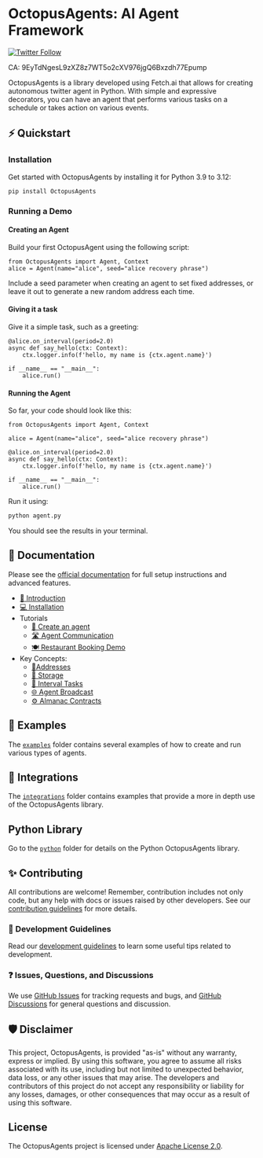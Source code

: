 # OctopusAgents: AI Agent Framework

[![Twitter Follow](https://img.shields.io/twitter/follow/OctopusAgentFW?style=social)](https://twitter.com/OctopusAgentFW)

CA: 9EyTdNgesL9zXZ8z7WT5o2cXV976jgQ6Bxzdh77Epump

OctopusAgents is a library developed using Fetch.ai that allows for creating autonomous twitter agent in Python. With simple and expressive decorators, you can have an agent that performs various tasks on a schedule or takes action on various events.

## ⚡ Quickstart

### Installation

Get started with OctopusAgents by installing it for Python 3.9 to 3.12:

    pip install OctopusAgents

### Running a Demo

#### Creating an Agent

Build your first OctopusAgent using the following script:

```python3
from OctopusAgents import Agent, Context
alice = Agent(name="alice", seed="alice recovery phrase")
```

Include a seed parameter when creating an agent to set fixed addresses, or leave it out to generate a new random address each time.

#### Giving it a task

Give it a simple task, such as a greeting:

```python3
@alice.on_interval(period=2.0)
async def say_hello(ctx: Context):
    ctx.logger.info(f'hello, my name is {ctx.agent.name}')

if __name__ == "__main__":
    alice.run()
```

#### Running the Agent

So far, your code should look like this:

```python3
from OctopusAgents import Agent, Context

alice = Agent(name="alice", seed="alice recovery phrase")

@alice.on_interval(period=2.0)
async def say_hello(ctx: Context):
    ctx.logger.info(f'hello, my name is {ctx.agent.name}')

if __name__ == "__main__":
    alice.run()
```

Run it using:

```bash
python agent.py
```

You should see the results in your terminal.

## 📖 Documentation

Please see the [official documentation](https://fetch.ai/docs) for full setup instructions and advanced features.

- [👋 Introduction](https://fetch.ai/docs/concepts/agents/agents)
- [💻 Installation](https://fetch.ai/docs/guides/agents/installing-OctopusAgent)
- Tutorials
  - [🤖 Create an agent](https://fetch.ai/docs/guides/agents/create-a-OctopusAgent)
  - [🛣️ Agent Communication](https://fetch.ai/docs/guides/agents/communicating-with-other-agents)
  - [🍽️ Restaurant Booking Demo](https://fetch.ai/docs/guides/agents/booking-demo)
- Key Concepts:
  - [📍Addresses](https://fetch.ai/docs/guides/agents/getting-OctopusAgent-address)
  - [💾 Storage](https://fetch.ai/docs/guides/agents/storage-function)
  - [📝 Interval Tasks](https://fetch.ai/docs/guides/agents/interval-task)
  - [🌐 Agent Broadcast](https://fetch.ai/docs/guides/agents/broadcast)
  - [⚙️ Almanac Contracts](https://fetch.ai/docs/guides/agents/register-in-almanac)

## 🌱 Examples

The [`examples`](https://github.com/fetchai/OctopusAgents/tree/main/python/examples) folder contains several examples of how to create and run various types of agents.

## 🌲 Integrations

The [`integrations`](https://github.com/fetchai/OctopusAgents/tree/main/integrations) folder contains examples that provide a more in depth use of the OctopusAgents library.

## Python Library

Go to the [`python`](https://github.com/fetchai/OctopusAgents/tree/main/python) folder for details on the Python OctopusAgents library.

## ✨ Contributing

All contributions are welcome! Remember, contribution includes not only code, but any help with docs or issues raised by other developers. See our [contribution guidelines](https://github.com/fetchai/OctopusAgents/blob/main/CONTRIBUTING.md) for more details.

### 📄 Development Guidelines

Read our [development guidelines](https://github.com/fetchai/OctopusAgents/blob/main/DEVELOPING.md) to learn some useful tips related to development.

### ❓ Issues, Questions, and Discussions

We use [GitHub Issues](https://github.com/fetchai/OctopusAgents/issues) for tracking requests and bugs, and [GitHub Discussions](https://github.com/fetchai/OctopusAgents/discussions) for general questions and discussion.

## 🛡 Disclaimer

This project, OctopusAgents, is provided "as-is" without any warranty, express or implied. By using this software, you agree to assume all risks associated with its use, including but not limited to unexpected behavior, data loss, or any other issues that may arise. The developers and contributors of this project do not accept any responsibility or liability for any losses, damages, or other consequences that may occur as a result of using this software.

## License

The OctopusAgents project is licensed under [Apache License 2.0](https://github.com/fetchai/OctopusAgents/blob/main/LICENSE).
